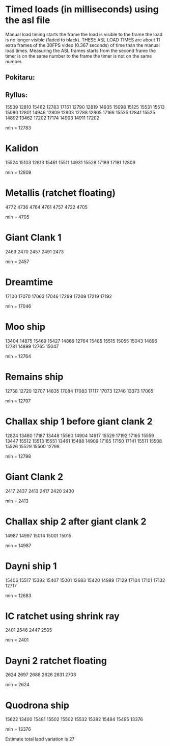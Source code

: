 # Timed loads (in milliseconds) using the asl file

Manual load timing starts the frame the load is visible to the frame the load is no longer visible (faded to black). THESE ASL LOAD TIMES are about 11 extra frames of the 30FPS video (0.367 seconds) of time than the manual load times.
Measuring the ASL frames starts from the second frame the timer is on the same number to the frame the timer is not on the same number.

## Pokitaru:


## Ryllus:
15539
12810
15462
12783
17161
12790
12819
14935
15098
15125
15531
15513
15080
12801
14946
12809
12803
12788
12805
17166
15525
12841
15525
14892
13462
17202
17174
14903 
14911 
17202

min = 12783

# Kalidon
15524
15103
12813
15461
15511
14931
15528
17189
17181
12809

min = 12809

# Metallis (ratchet floating)
4772
4736
4764
4761
4757
4722
4705

min = 4705

# Giant Clank 1
2463
2470
2457
2491
2473

min = 2457

# Dreamtime
17100
17070
17063
17046
17299
17209
17219
17192

min = 17046

# Moo ship
13404
14875
15469
15427
14869
12764
15485
15515
15055
15043
14896
12781
14899
12765
15047

min = 12764

# Remains ship
12758
12720
12707
14835
17084
17083
17117
17073
12746
13373
17065

min = 12707

# Challax ship 1 before giant clank 2
12824
13480
17187
13448
15560
14904
14917
15529
17192
17165
15559
13447
15512
15513
15551
13461
15488
14909
17165
17150
17141
15511
15508
15526
15529
15500
12798

min = 12798 

# Giant Clank 2
2417
2437
2413
2417
2420
2430

min = 2413 

# Challax ship 2 after giant clank 2
14987
14997
15014
15001
15015

min = 14987 

# Dayni ship 1
15406
15517
15392
15407
15001
12683
15420
14989
17129
17104
17101
17132
12717

min = 12683

# IC ratchet using shrink ray
2401
2546
2447
2505

min = 2401 

# Dayni 2 ratchet floating
2624
2697
2688
2626
2631
2703

min = 2624 

# Quodrona ship
15622
13400
15481
15502
15502
15532
15382
15484
15495
13376

min = 13376 

Estimate total laod variation is 27